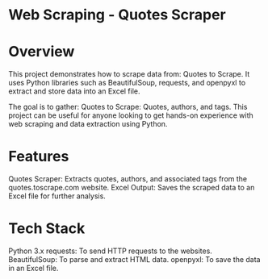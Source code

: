 # Web Scraping - Quotes Scraper 
# Overview
This project demonstrates how to scrape data from: Quotes to Scrape. It uses Python libraries such as BeautifulSoup, requests, and openpyxl to extract and store data into an Excel file.

The goal is to gather:
Quotes to Scrape: Quotes, authors, and tags.
This project can be useful for anyone looking to get hands-on experience with web scraping and data extraction using Python.

# Features
Quotes Scraper: Extracts quotes, authors, and associated tags from the quotes.toscrape.com website.
Excel Output: Saves the scraped data to an Excel file for further analysis.

# Tech Stack
Python 3.x
requests: To send HTTP requests to the websites.
BeautifulSoup: To parse and extract HTML data.
openpyxl: To save the data in an Excel file.
